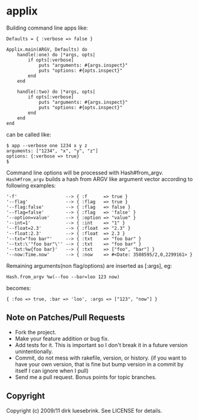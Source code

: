 # applix

Building command line apps like:

    Defaults = { :verbose => false }

    Applix.main(ARGV, Defaults) do 
        handle(:one) do |*args, opts|
            if opts[:verbose]
                puts "arguments: #{args.inspect}"
                puts "options: #{opts.inspect}"
            end
        end

        handle(:two) do |*args, opts|
            if opts[:verbose]
                puts "arguments: #{args.inspect}"
                puts "options: #{opts.inspect}"
            end
        end
    end

can be called like:

    $ app --verbose one 1234 x y z
    arguments: ["1234", "x", "y", "z"]
    options: {:verbose => true}
    $

Command line options will be processed with Hash#from_argv. `Hash#from_argv`
builds a hash from ARGV like argument vector according to
following examples: 

    '-f'                  --> { :f      => true }
    '--flag'              --> { :flag   => true }
    '--flag:false'        --> { :flag   => false }
    '--flag=false'        --> { :flag   => 'false' }
    '--option=value'      --> { :option => "value" }
    '--int=1'             --> { :int    => "1" }
    '--float=2.3'         --> { :float  => "2.3" }
    '--float:2.3'         --> { :float  => 2.3 }
    '--txt="foo bar"'     --> { :txt    => "foo bar" }
    '--txt:\'"foo bar"\'' --> { :txt    => "foo bar" }
    '--txt:%w{foo bar}'   --> { :txt    => ["foo", "bar"] }
    '--now:Time.now'      --> { :now    => #<Date: 3588595/2,0,2299161> }

Remaining arguments(non flag/options) are inserted as [:args], eg:

    Hash.from_argv %w(--foo --bar=loo 123 now)

becomes:

    { :foo => true, :bar => 'loo', :args => ["123", "now"] }

## Note on Patches/Pull Requests
 
* Fork the project.
* Make your feature addition or bug fix.
* Add tests for it. This is important so I don't break it in a
  future version unintentionally.
* Commit, do not mess with rakefile, version, or history.
  (if you want to have your own version, that is fine but
   bump version in a commit by itself I can ignore when I pull)
* Send me a pull request. Bonus points for topic branches.

## Copyright

Copyright (c) 2009/11 dirk luesebrink. See LICENSE for details.
